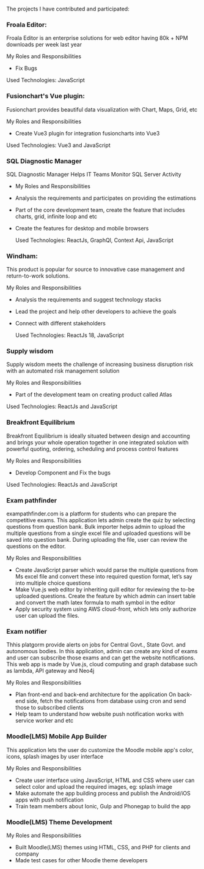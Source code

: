 The projects I have contributed and participated:
### Froala Editor:

Froala Editor is an enterprise solutions for web editor having 80k + NPM downloads per week last year

My Roles and Responsibilities

- Fix Bugs

Used Technologies: JavaScript

### Fusionchart's Vue plugin:

Fusionchart provides beautiful data visualization with Chart, Maps, Grid, etc

My Roles and Responsibilities

- Create Vue3 plugin for integration fusioncharts into Vue3

Used Technologies: Vue3 and JavaScript

### SQL Diagnostic Manager

SQL Diagnostic Manager Helps IT Teams Monitor SQL Server Activity

- My Roles and Responsibilities
- Analysis the requirements and participates on providing the estimations
- Part of the core development team, create the feature that includes charts, grid, infinite loop and etc
- Create the features for desktop and mobile browsers

  Used Technologies: ReactJs, GraphQl, Context Api, JavaScript

### Windham:

This product is popular for source to innovative case management and return-to-work solutions.

My Roles and Responsibilities

- Analysis the requirements and suggest technology stacks
- Lead the project and help other developers to achieve the goals
- Connect with different stakeholders

  Used Technologies: ReactJs 18, JavaScript

### Supply wisdom

Supply wisdom meets the challenge of increasing business disruption risk with an automated risk management solution

My Roles and Responsibilities

- Part of the development team on creating product called Atlas

Used Technologies: ReactJs and JavaScript

### Breakfront Equilibrium

Breakfront Equilibrium is ideally situated between design and accounting and brings your whole operation together in one integrated solution with powerful quoting, ordering, scheduling and process control features

My Roles and Responsibilities

- Develop Component and Fix the bugs

Used Technologies: ReactJs and JavaScript

### Exam pathfinder

exampathfinder.com is a platform for students who can prepare the competitive exams.  This application lets admin create the quiz by selecting questions from question bank. Bulk importer helps admin to upload the multiple questions from a single excel file and uploaded questions will be saved into question bank. During uploading the file, user can review the questions on the editor.

My Roles and Responsibilities

- Create JavaScript parser which would parse the multiple questions from Ms excel file and convert these into required question format, let’s say into multiple choice questions
- Make Vue.js web editor by inheriting quill editor for reviewing the to-be uploaded questions. Create the feature by which admin can insert table and convert the math latex formula to math symbol in the editor
- Apply security system using AWS cloud-front, which lets only authorize user can upload the files.

### Exam notifier

Thhis platgorm provide alerts on jobs for Central Govt., State Govt. and autonomous bodies. In this application, admin can create any kind of exams and user can subscribe those exams and can get the website notifications. This web app is made by Vue.js, cloud computing and graph database such as lambda, API gateway and Neo4j

My Roles and Responsibilities

- Plan front-end and back-end architecture for the application
  On back-end side, fetch the notifications from database using cron and send those to subscribed clients
- Help team to understand how website push notification works with service worker and etc

### Moodle(LMS) Mobile App Builder

This application lets the user do customize the Moodle mobile app's color, icons, splash images by user interface

My Roles and Responsibilities

- Create user interface using JavaScript, HTML and CSS where user can select color and upload the required images, eg: splash image
- Make automate the app building process and publish the Android/iOS apps with push notification
- Train team members about Ionic, Gulp and Phonegap to build the app

### Moodle(LMS) Theme Development

My Roles and Responsibilities

- Built Moodle(LMS) themes using HTML, CSS, and PHP for clients and company
- Made test cases for other Moodle theme developers
